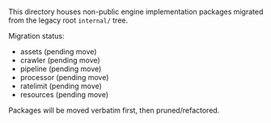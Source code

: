 This directory houses non-public engine implementation packages migrated from the legacy root `internal/` tree.

Migration status:

- assets (pending move)
- crawler (pending move)
- pipeline (pending move)
- processor (pending move)
- ratelimit (pending move)
- resources (pending move)

Packages will be moved verbatim first, then pruned/refactored.
